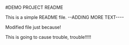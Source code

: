 #DEMO PROJECT README

This is a simple README file.
--ADDING MORE TEXT----

Modified file just because!

This is going to cause trouble, trouble!!!!!